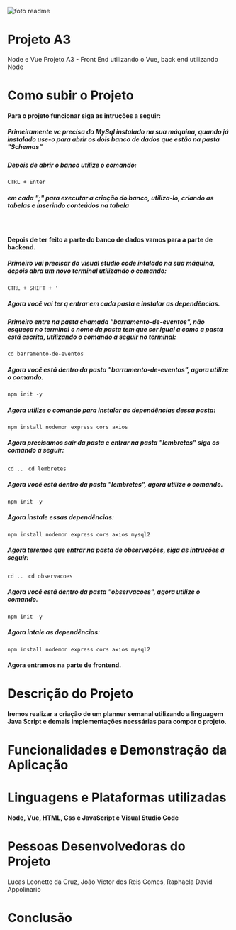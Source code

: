 ![foto readme](https://github.com/Leo3002/ProjetoA3-Microservicoes/assets/88354824/67947c21-240d-43bb-9e73-db70b7c61f94)
# Projeto A3 
Node e Vue
Projeto A3 - Front End utilizando o Vue, back end utilizando Node

# Como subir o Projeto
<h4>Para o projeto funcionar siga as intruções a seguir:</h4>
<h5>Primeiramente vc precisa do MySql instalado na sua máquina, quando já instalado use-o para abrir os dois banco de dados que estão na pasta "Schemas"</h5>
<h5>Depois de abrir o banco utilize o comando:</h5>

```CTRL + Enter```

<h5> em cada ";" para executar a criação do banco, utiliza-lo, criando as tabelas e inserindo conteúdos na tabela</h5>
<br>
<h4>Depois de ter feito a parte do banco de dados vamos para a parte de backend.</h4>
<h5>Primeiro vai precisar do visual studio code intalado na sua máquina, depois abra um novo terminal utilizando o comando: </h5>

```CTRL + SHIFT + '```

<h5>Agora você vai ter q entrar em cada pasta e instalar as dependências.</h5>
<h5>Primeiro entre na pasta chamada "barramento-de-eventos", não esqueça no terminal o nome da pasta tem que ser igual a como a pasta está escrita, utilizando o comando a seguir no terminal:</h5>

```cd barramento-de-eventos```
<h5>Agora você está dentro da pasta "barramento-de-eventos", agora utilize o comando.</h5>

```npm init -y```
<h5>Agora utilize o comando para instalar as dependências dessa pasta:</h5>

```npm install nodemon express cors axios```
<h5>Agora precisamos sair da pasta e entrar na pasta "lembretes" siga os comando a seguir:</h5>

```cd .. ```
```cd lembretes```
<h5>Agora você está dentro da pasta "lembretes", agora utilize o comando.</h5>

```npm init -y```

<h5>Agora instale essas dependências:</h5>

```npm install nodemon express cors axios mysql2```

<h5>Agora teremos que entrar na pasta de observações, siga as intruções a seguir:</h5>

```cd .. ```
```cd observacoes```
<h5>Agora você está dentro da pasta "observacoes", agora utilize o comando.</h5>

```npm init -y```
<h5>Agora intale as dependências:</h5>

```npm install nodemon express cors axios mysql2```
<br>
<h4>Agora entramos na parte de frontend.</h4>


# Descrição do Projeto
<h4>Iremos realizar a criação de um planner semanal utilizando a linguagem Java Script e demais implementações necssárias para compor o projeto. </h4>

# Funcionalidades e Demonstração da Aplicação
<h4></h4>

# Linguagens e Plataformas utilizadas
<h4>Node, Vue, HTML, Css e JavaScript e  Visual Studio Code</h4>

# Pessoas Desenvolvedoras do Projeto
<h4></h4>
  Lucas Leonette da Cruz, João Victor dos Reis Gomes, Raphaela David Appolinario

# Conclusão
<h4></h4>

